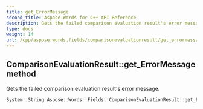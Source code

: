 ```yaml
---
title: get_ErrorMessage
second_title: Aspose.Words for C++ API Reference
description: Gets the failed comparison evaluation result's error message.
type: docs
weight: 14
url: /cpp/aspose.words.fields/comparisonevaluationresult/get_errormessage/
---
```

## ComparisonEvaluationResult::get_ErrorMessage method


Gets the failed comparison evaluation result's error message.

```cpp
System::String Aspose::Words::Fields::ComparisonEvaluationResult::get_ErrorMessage() const
```

